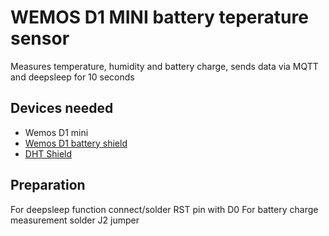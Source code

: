 # WEMOS D1 MINI battery teperature sensor
Measures temperature, humidity and battery charge, sends data via MQTT and deepsleep for 10 seconds

## Devices needed
* Wemos D1 mini
* [Wemos D1 battery shield](https://www.wemos.cc/en/latest/d1_mini_shield/battery.html)
* [DHT Shield](https://www.wemos.cc/en/latest/d1_mini_shield/dht.html)

## Preparation
For deepsleep function connect/solder RST pin with D0
For battery charge measurement solder J2 jumper
